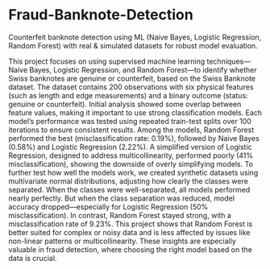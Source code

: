 # Fraud-Banknote-Detection
Counterfeit banknote detection using ML (Naive Bayes, Logistic Regression, Random Forest) with real & simulated datasets for robust model evaluation.

This project focuses on using supervised machine learning techniques—Naive Bayes, Logistic Regression, and Random Forest—to identify whether Swiss banknotes are genuine or counterfeit, based on the Swiss Banknote dataset. The dataset contains 200 observations with six physical features (such as length and edge measurements) and a binary outcome (status: genuine or counterfeit). Initial analysis showed some overlap between feature values, making it important to use strong classification models. Each model’s performance was tested using repeated train-test splits over 100 iterations to ensure consistent results. Among the models, Random Forest performed the best (misclassification rate: 0.19%), followed by Naive Bayes (0.58%) and Logistic Regression (2.22%). A simplified version of Logistic Regression, designed to address multicollinearity, performed poorly (41% misclassification), showing the downside of overly simplifying models. To further test how well the models work, we created synthetic datasets using multivariate normal distributions, adjusting how clearly the classes were separated. When the classes were well-separated, all models performed nearly perfectly. But when the class separation was reduced, model accuracy dropped—especially for Logistic Regression (50% misclassification). In contrast, Random Forest stayed strong, with a misclassification rate of 9.23%. This project shows that Random Forest is better suited for complex or noisy data and is less affected by issues like non-linear patterns or multicollinearity. These insights are especially valuable in fraud detection, where choosing the right model based on the data is crucial.
